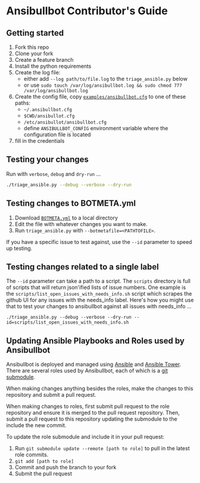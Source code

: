 # Ansibullbot Contributor's Guide

## Getting started

1. Fork this repo
2. Clone your fork
3. Create a feature branch
4. Install the python requirements
5. Create the log file:
    * either add `--log path/to/file.log` to the `triage_ansible.py` below
    * or use `sudo touch /var/log/ansibullbot.log && sudo chmod 777 /var/log/ansibullbot.log`
6. Create the config file, copy [`examples/ansibullbot.cfg`](https://github.com/ansible/ansibullbot/blob/master/examples/ansibullbot.cfg) to one of these paths:
    * `~/.ansibullbot.cfg`
    * `$CWD/ansibullot.cfg`
    * `/etc/ansibullot/ansibullbot.cfg`
    * define `ANSIBULLBOT_CONFIG` environment variable where the configuration file is located
7. fill in the credentials

## Testing your changes

Run with `verbose`, `debug` and `dry-run` ...

```bash
./triage_ansible.py --debug --verbose --dry-run
```

## Testing changes to BOTMETA.yml

1. Download [`BOTMETA.yml`](https://github.com/ansible/ansible/blob/devel/.github/BOTMETA.yml) to a local directory
2. Edit the file with whatever changes you want to make.
3. Run `triage_ansible.py` with `--botmetafile=<PATHTOFILE>`.

If you have a specific issue to test against, use the `--id` parameter to speed up testing.

## Testing changes related to a single label

The `--id` parameter can take a path to a script. The `scripts` directory is full of scripts that will return json'ified lists of issue numbers. One example is the `scripts/list_open_issues_with_needs_info.sh` script which scrapes the github UI for any issues with the needs_info label. Here's how you might use that to test your changes to ansibullbot against all issues with needs_info ...

```
./triage_ansible.py --debug --verbose --dry-run --id=scripts/list_open_issues_with_needs_info.sh
```


## Updating Ansible Playbooks and Roles used by Ansibullbot ##

Ansibullbot is deployed and managed using [Ansible](https://www.ansible.com) and [Ansible Tower](https://www.ansible.com/tower). There are several roles used by Ansibullbot, each of which is a [git submodule](https://git-scm.com/book/en/v2/Git-Tools-Submodules).

When making changes anything besides the roles, make the changes to this repository and submit a pull request.

When making changes to roles, first submit pull request to the role repository and ensure it is merged to the pull request repository. Then, submit a pull request to this repository updating the submodule to the include the new commit.

To update the role submodule and include it in your pull request:

1. Run `git submodule update --remote [path to role]` to pull in the latest role commits.
1. `git add [path to role]`
1. Commit and push the branch to your fork
2. Submit the pull request
